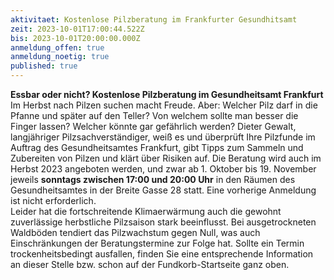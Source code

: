 ```yaml
---
aktivitaet: Kostenlose Pilzberatung im Frankfurter Gesundhitsamt
zeit: 2023-10-01T17:00:44.522Z
bis: 2023-10-01T20:00:00.000Z
anmeldung_offen: true
anmeldung_noetig: true
published: true
---
```

**Essbar oder nicht? Kostenlose Pilzberatung im Gesundheitsamt Frankfurt**\
Im Herbst nach Pilzen suchen macht Freude. Aber: Welcher Pilz darf in die Pfanne und später auf den Teller? Von welchem sollte man besser die Finger lassen? Welcher könnte gar gefährlich werden? Dieter Gewalt, langjähriger Pilzsachverständiger, weiß es und überprüft Ihre Pilzfunde im Auftrag des Gesundheitsamtes Frankfurt, gibt Tipps zum Sammeln und Zubereiten von Pilzen und klärt über Risiken auf.  Die Beratung wird auch im Herbst 2023 angeboten werden, und zwar ab 1. Oktober bis 19. November jeweils **sonntags zwischen 17:00 und 20:00 Uhr** in den Räumen des Gesundheitsamtes in der Breite Gasse 28 statt. Eine vorherige Anmeldung ist nicht erforderlich.\
Leider hat die fortschreitende Klimaerwärmung auch die gewohnt zuverlässige herbstliche Pilzsaison stark beeinflusst. Bei ausgetrockneten Waldböden tendiert das Pilzwachstum gegen Null, was auch Einschränkungen der Beratungstermine zur Folge hat. Sollte ein Termin trockenheitsbedingt ausfallen, finden Sie eine entsprechende Information an dieser Stelle bzw. schon auf der Fundkorb-Startseite ganz oben.
